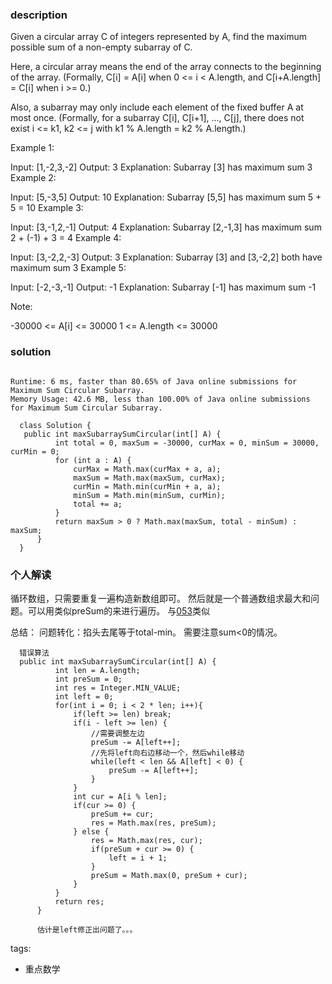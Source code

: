 ### description  
  Given a circular array C of integers represented by A, find the maximum possible sum of a non-empty subarray of C.
  
  Here, a circular array means the end of the array connects to the beginning of the array.  (Formally, C[i] = A[i] when 0 <= i < A.length, and C[i+A.length] = C[i] when i >= 0.)
  
  Also, a subarray may only include each element of the fixed buffer A at most once.  (Formally, for a subarray C[i], C[i+1], ..., C[j], there does not exist i <= k1, k2 <= j with k1 % A.length = k2 % A.length.)
  
   
  
  Example 1:
  
  Input: [1,-2,3,-2]
  Output: 3
  Explanation: Subarray [3] has maximum sum 3
  Example 2:
  
  Input: [5,-3,5]
  Output: 10
  Explanation: Subarray [5,5] has maximum sum 5 + 5 = 10
  Example 3:
  
  Input: [3,-1,2,-1]
  Output: 4
  Explanation: Subarray [2,-1,3] has maximum sum 2 + (-1) + 3 = 4
  Example 4:
  
  Input: [3,-2,2,-3]
  Output: 3
  Explanation: Subarray [3] and [3,-2,2] both have maximum sum 3
  Example 5:
  
  Input: [-2,-3,-1]
  Output: -1
  Explanation: Subarray [-1] has maximum sum -1
   
  
  Note:
  
  -30000 <= A[i] <= 30000
  1 <= A.length <= 30000
### solution  
```  

Runtime: 6 ms, faster than 80.65% of Java online submissions for Maximum Sum Circular Subarray.
Memory Usage: 42.6 MB, less than 100.00% of Java online submissions for Maximum Sum Circular Subarray.

  class Solution {
   public int maxSubarraySumCircular(int[] A) {
          int total = 0, maxSum = -30000, curMax = 0, minSum = 30000, curMin = 0;
          for (int a : A) {
              curMax = Math.max(curMax + a, a);
              maxSum = Math.max(maxSum, curMax);
              curMin = Math.min(curMin + a, a);
              minSum = Math.min(minSum, curMin);
              total += a;
          }
          return maxSum > 0 ? Math.max(maxSum, total - minSum) : maxSum;
      }
  }
```  
  
### 个人解读  
  循环数组，只需要重复一遍构造新数组即可。
  然后就是一个普通数组求最大和问题。可以用类似preSum的来进行遍历。
  与[053](053_Maximum%20Subarray%20(Easy).md)类似
  
  总结：
  问题转化：掐头去尾等于total-min。
  需要注意sum<0的情况。
  
  ```
    错误算法
    public int maxSubarraySumCircular(int[] A) {
            int len = A.length;
            int preSum = 0;
            int res = Integer.MIN_VALUE;
            int left = 0;
            for(int i = 0; i < 2 * len; i++){
                if(left >= len) break;
                if(i - left >= len) {
                    //需要调整左边
                    preSum -= A[left++];
                    //先将left向右边移动一个，然后while移动
                    while(left < len && A[left] < 0) {
                        preSum -= A[left++];
                    }
                }
                int cur = A[i % len];
                if(cur >= 0) {
                    preSum += cur;
                    res = Math.max(res, preSum);
                } else {
                    res = Math.max(res, cur);
                    if(preSum + cur >= 0) {
                        left = i + 1;
                    }
                    preSum = Math.max(0, preSum + cur);
                }
            }
            return res;
        }
        
        估计是left修正出问题了。。。
  
  ```
  
tags:  
  -  重点数学
